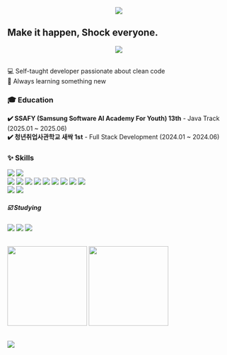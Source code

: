<div>

<p align="center">
  <img src="https://capsule-render.vercel.app/api?type=speech&color=auto&height=200&section=header&text=CHU'S%20GITHUB&fontAlignY=45&align=center" />
</p>
  
## Make it happen, Shock everyone.
<div align="center">
  <img src="https://github.com/user-attachments/assets/d01bbc83-18ff-489a-a577-852ed80eee9b" />
</div>

</br>

💻 Self-taught developer passionate about clean code  
🌱 Always learning something new


### 🎓 Education
**✔️ SSAFY (Samsung Software AI Academy For Youth) 13th** - Java Track (2025.01 ~ 2025.06)  
**✔️ 청년취업사관학교 새싹 1st** - Full Stack Development (2024.01 ~ 2024.06)
</br>
  
### ✨ Skills
   <img
    src="https://img.shields.io/badge/Java-FFFFFF?style=for-the-square&logo=openjdk&logoColor=black"
  />
  <img
    src="https://img.shields.io/badge/Javascript-F7DF1E?style=for-the-square&logo=javascript&logoColor=white"
  />
  </br>
<img src="https://img.shields.io/badge/springboot-6DB33F?style=for-the-square&logo=springboot&logoColor=white" />
<img src="https://img.shields.io/badge/Node.js-5FA04E?style=for-the-square&logo=nodedotjs&logoColor=white" />
<img src="https://img.shields.io/badge/swagger-85EA2D?style=for-the-square&logo=swagger&logoColor=black"/>
<img src="https://img.shields.io/badge/docker-2496ED?style=for-the-square&logo=docker&logoColor=white"/>
<img src="https://img.shields.io/badge/AWS%20EC2-FF9900?style=for-the-square&logo=AWS%20EC2&logoColor=white">
<img src="https://img.shields.io/badge/AWS%20S3-569A31?style=for-the-square&logo=AWS%20S3&logoColor=white">
<img src="https://img.shields.io/badge/AWS%20RDS-527FFF?style=for-the-square&logo=amazonrds&logoColor=white">
<img src="https://img.shields.io/badge/mysql-4479A1?style=for-the-square&logo=mysql&logoColor=white">
<img src="https://img.shields.io/badge/git-F05032?style=for-the-square&logo=git&logoColor=white">
  </br>
    <img
    src="https://img.shields.io/badge/React-61DAFB?style=for-the-square&logo=react&logoColor=black"
  />
  <img
    src="https://img.shields.io/badge/Vue.js-4FC08D?style=for-the-square&logo=vuedotjs&logoColor=black"
  />

##### ☑️ Studying
  <img
    src="https://img.shields.io/badge/Typescript-blue?style=for-the-square&logo=typescript&logoColor=white"
  />
  <img
    src="https://img.shields.io/badge/NestJS-E0234E?style=for-the-square&logo=nestjs&logoColor=white"
  />
  <img
    src="https://img.shields.io/badge/postgresql-4169E1?style=for-the-square&logo=postgresql&logoColor=white"
  />

</br>

<div>
  <img height="180em" src="https://github-readme-stats.vercel.app/api?username=CHUSUEYEON&show_icons=true&theme=radical"/>
  <img height="180em" src="https://github-readme-stats.vercel.app/api/top-langs/?username=CHUSUEYEON&layout=donut&theme=transparent"/>
</div>
</br>

![](https://ghchart.rshah.org/409ba5/CHUSUEYEON)

</div>
<!--
**CHUSUEYEON/CHUSUEYEON** is a ✨ _special_ ✨ repository because its `README.md` (this file) appears on your GitHub profile.

![Chu's GitHub stats](https://github-readme-stats.vercel.app/api?username=CHUSUEYEON&show_icons=true&theme=radical)

Here are some ideas to get you started:

- 🔭 I’m currently working on ...
- 🌱 I’m currently learning ...
- 👯 I’m looking to collaborate on ...
- 🤔 I’m looking for help with ...
- 💬 Ask me about ...
- 📫 How to reach me: ...
- 😄 Pronouns: ...
- ⚡ Fun fact: ...
-->
